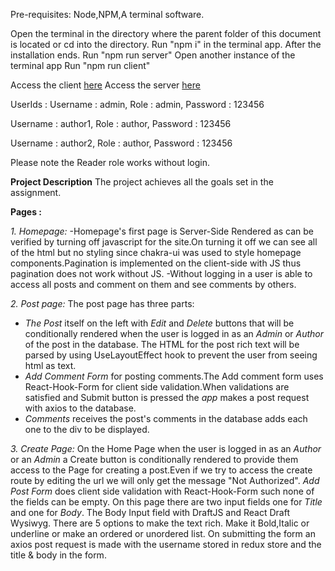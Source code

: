Pre-requisites: Node,NPM,A terminal software.

Open the terminal in the directory where the parent folder of this document is located or cd into the directory.
Run "npm i" in the terminal app.
After the installation ends.
Run "npm run server"
Open another instance of the terminal app
Run "npm run client"

Access the client [here](http://localhost:3000)
Access the server [here](http://localhost:4000)

UserIds :
Username : admin,
Role : admin,
Password : 123456

Username : author1,
Role : author,
Password : 123456

Username : author2,
Role : author,
Password : 123456

Please note the Reader role works without login.

**Project Description**
The project achieves all the goals set in the assignment.

**Pages :**

_1. Homepage:_
-Homepage's first page is Server-Side Rendered as can be verified by turning off javascript for the site.On turning it off we can see all of the html but no styling since chakra-ui was used to style homepage components.Pagination is implemented on the client-side with JS thus pagination does not work without JS.
-Without logging in a user is able to access all posts and comment on them and see comments by others.

_2. Post page:_
The post page has three parts:

- _The Post_ itself on the left with _Edit_ and _Delete_ buttons that will be conditionally rendered when the user is logged in as an _Admin_ or _Author_ of the post in the database. The HTML for the post rich text will be parsed by using UseLayoutEffect hook to prevent the user from seeing html as text.
- _Add Comment Form_ for posting comments.The Add comment form uses React-Hook-Form for client side validation.When validations are satisfied and Submit button is pressed the _app_ makes a post request with axios to the database.
- _Comments_ receives the post's comments in the database adds each one to the div to be displayed.

_3. Create Page:_
On the Home Page when the user is logged in as an _Author_ or an _Admin_ a Create button is conditionally rendered to provide them access to the Page for creating a post.Even if we try to access the create route by editing the url we will only get the message "Not Authorized". _Add Post Form_ does client side validation with React-Hook-Form such none of the fields can be empty.
On this page there are two input fields one for _Title_ and one for _Body_.
The Body Input field with DraftJS and React Draft Wysiwyg.
There are 5 options to make the text rich. Make it Bold,Italic or underline or make an ordered or unordered list.
On submitting the form an axios post request is made with the username stored in redux store and the title & body in the form.
